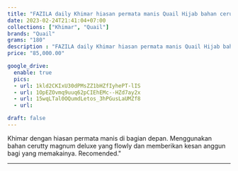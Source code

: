 ```yaml
---
title: "FAZILA daily Khimar hiasan permata manis Quail Hijab bahan cerutty"
date: 2023-02-24T21:41:04+07:00
collections: ["Khimar", "Quail"]
brands: "Quail"
grams: "180"
description : "FAZILA daily Khimar hiasan permata manis Quail Hijab bahan cerutty"
price: "85,000.00"

google_drive:
  enable: true
  pics:
  - url: 1kld2CKIxU30dPMsZZ1bHZfIyhePT-lIS
  - url: 1OpEZOvmq9uuq62pCIEhEMc--HZd7ay2x
  - url: 15wqLTal0OQumdLetos_3hPGusLaUMZf8
  - url: 

draft: false
---
```


Khimar dengan hiasan permata manis di bagian depan. Menggunakan bahan cerutty magnum deluxe yang flowly dan memberikan kesan anggun bagi yang memakainya. Recomended."

----------    
 
